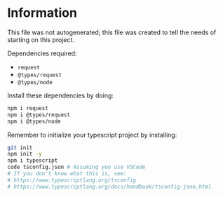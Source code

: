 # Information

This file was not autogenerated; this file was created to tell the needs of starting on this project.

Dependencies required:

- `request`
- `@types/request`
- `@types/node`

Install these dependencies by doing:

```bash
npm i request
npm i @types/request
npm i @types/node
```

Remember to initialize your typescript project by installing:

```bash
git init
npm init -y
npm i typescript
code tsconfig.json # Assuming you use VSCode
# If you don't know what this is, see:
# https://www.typescriptlang.org/tsconfig
# https://www.typescriptlang.org/docs/handbook/tsconfig-json.html
```
